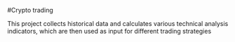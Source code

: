 #Crypto trading

This project collects historical data and calculates various technical analysis indicators, which are then used as input for different trading strategies



